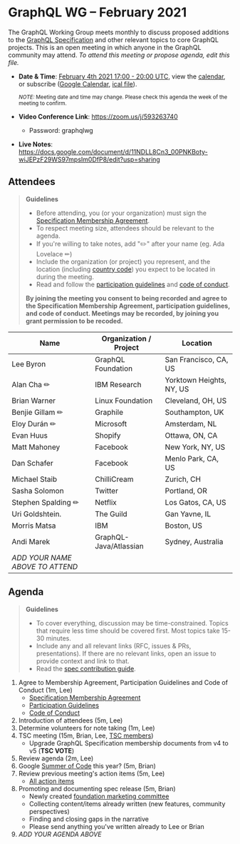 # GraphQL WG – February 2021

The GraphQL Working Group meets monthly to discuss proposed additions to the
[GraphQL Specification](https://github.com/graphql/graphql-spec) and other
relevant topics to core GraphQL projects. This is an open meeting in which
anyone in the GraphQL community may attend. *To attend this meeting or propose
agenda, edit this file.*

- **Date & Time**: [February 4th 2021 17:00 - 20:00 UTC](https://www.timeanddate.com/worldclock/meetingdetails.html?year=2021&month=2&day=4&hour=17&min=0&sec=0&p1=224&p2=179&p3=136&p4=37&p5=239&p6=101&p7=152), view the [calendar](https://calendar.google.com/calendar/embed?src=linuxfoundation.org_ik79t9uuj2p32i3r203dgv5mo8%40group.calendar.google.com), or subscribe ([Google Calendar](https://calendar.google.com/calendar?cid=bGludXhmb3VuZGF0aW9uLm9yZ19pazc5dDl1dWoycDMyaTNyMjAzZGd2NW1vOEBncm91cC5jYWxlbmRhci5nb29nbGUuY29t), [ical file](https://calendar.google.com/calendar/ical/linuxfoundation.org_ik79t9uuj2p32i3r203dgv5mo8%40group.calendar.google.com/public/basic.ics)).

  <small>*NOTE:* Meeting date and time may change. Please check this agenda the week of the meeting to confirm.</small>
- **Video Conference Link**: https://zoom.us/j/593263740
  - Password: graphqlwg
- **Live Notes**: https://docs.google.com/document/d/11NDLL8Cn3_00PNKBoty-wiJEPzF29WS97mpsIm0DfP8/edit?usp=sharing


## Attendees

> **Guidelines**
> - Before attending, you (or your organization) must sign the [Specification Membership Agreement](https://github.com/graphql/foundation).
> - To respect meeting size, attendees should be relevant to the agenda.
> - If you're willing to take notes, add "✏️" after your name (eg. Ada Lovelace ✏)
> - Include the organization (or project) you represent, and the location (including [country code](https://en.wikipedia.org/wiki/List_of_ISO_3166_country_codes#Current_ISO_3166_country_codes)) you expect to be located in during the meeting.
> - Read and follow the [participation guidelines](https://github.com/graphql/graphql-wg#participation-guidelines) and [code of conduct](https://github.com/graphql/foundation/blob/master/CODE-OF-CONDUCT.md).
>
> **By joining the meeting you consent to being recorded and agree to the Specification Membership Agreement, participation guidelines, and code of conduct. Meetings may be recorded, by joining you grant permission to be recoded.**

| Name                     | Organization / Project   | Location
| ------------------------ | ------------------------ | ------------------------
| Lee Byron                | GraphQL Foundation       | San Francisco, CA, US
| Alan Cha ✏               | IBM Research             | Yorktown Heights, NY, US
| Brian Warner             | Linux Foundation         | Cleveland, OH, US
| Benjie Gillam ✏          | Graphile                 | Southampton, UK
| Eloy Durán ✏             | Microsoft                | Amsterdam, NL
| Evan Huus                | Shopify                  | Ottawa, ON, CA
| Matt Mahoney             | Facebook                 | New York, NY, US
| Dan Schafer              | Facebook                 | Menlo Park, CA, US
| Michael Staib            | ChilliCream              | Zurich, CH
| Sasha Solomon            | Twitter                  | Portland, OR
| Stephen Spalding ✏       | Netflix                  | Los Gatos, CA, US
| Uri Goldshtein.          | The Guild                | Gan Yavne, IL
| Morris Matsa             | IBM                      | Boston, US
| Andi Marek             | GraphQL-Java/Atlassian     | Sydney, Australia
| *ADD YOUR NAME ABOVE TO ATTEND*


## Agenda

> **Guidelines**
> - To cover everything, discussion may be time-constrained. Topics that require less time should be covered first. Most topics take 15-30 minutes.
> - Include any and all relevant links (RFC, issues & PRs, presentations). If there are no relevant links, open an issue to provide context and link to that.
> - Read the [spec contribution guide](https://github.com/graphql/graphql-spec/blob/master/CONTRIBUTING.md).

<!--

Example agenda item:

1. Discuss moving the subscriptions proposal to stage 2 (30m, Lee)
   - [Subscriptions RFC](link.to/the-relevant/pr-or-issue-or-doc)
   - [GraphQL.js PR](github.link/to/the/project/pr)
   - [Another Relevant Link](youre.getting/the-idea.now)

-->

1. Agree to Membership Agreement, Participation Guidelines and Code of Conduct (1m, Lee)
   - [Specification Membership Agreement](https://github.com/graphql/foundation)
   - [Participation Guidelines](https://github.com/graphql/graphql-wg#participation-guidelines)
   - [Code of Conduct](https://github.com/graphql/foundation/blob/master/CODE-OF-CONDUCT.md)
1. Introduction of attendees (5m, Lee)
1. Determine volunteers for note taking (1m, Lee)
1. TSC meeting (15m, Brian, Lee, [TSC members](https://github.com/graphql/graphql-wg/blob/master/GraphQL-TSC.md#tsc-voting-members))
   - Upgrade GraphQL Specification membership documents from v4 to v5 (**TSC VOTE**)
1. Review agenda (2m, Lee)
1. Google [Summer of Code](https://github.com/graphql/foundation/tree/main/mentorship/2021/gsoc) this year? (5m, Brian)
1. Review previous meeting's action items (5m, Lee)
   - [All action items](https://github.com/graphql/graphql-wg/issues?q=is%3Aissue+label%3A%22Action+item+%3Aclapper%3A%22)
1. Promoting and documenting spec release (5m, Brian)
   - Newly created [foundation marketing committee](https://github.com/graphql/marketing)
   - Collecting content/items already written (new features, community perspectives)
   - Finding and closing gaps in the narrative
   - Please send anything you've written already to Lee or Brian
1. *ADD YOUR AGENDA ABOVE*
